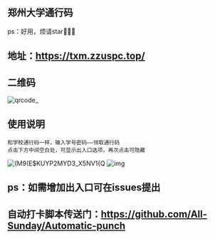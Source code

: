 ## 郑州大学通行码
ps：好用，烦请star🤞🤞🤞
## 地址：https://txm.zzuspc.top/
## 二维码
![qrcode_](https://user-images.githubusercontent.com/39648485/118287981-8de5a200-b506-11eb-87fd-3ee65f90edb3.png)
## 使用说明
	和学校通行码一样，输入学号密码——领取通行码
	点击下方中间空白处，可显示出入口选项，再次点击可隐藏
![(M9(E$KUYP2MYD3_X5NV1{Q](https://user-images.githubusercontent.com/39648485/118346361-6ece2b00-b56d-11eb-914e-2108c388d2a5.png)
![img](https://user-images.githubusercontent.com/39648485/118290094-a0f97180-b508-11eb-9802-1a262bd372fd.png)
## ps：如需增加出入口可在issues提出
## 自动打卡脚本传送门：https://github.com/All-Sunday/Automatic-punch
